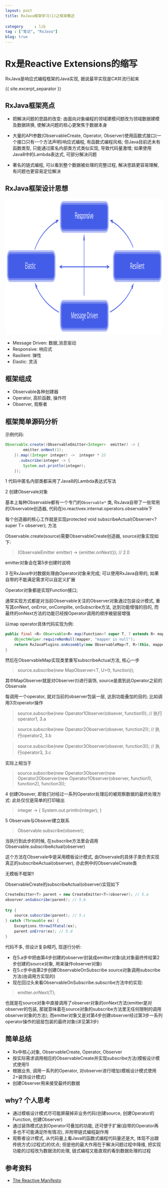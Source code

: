 ```yaml
---
layout: post
title: RxJava框架学习(1)之框架概述

category     : lib
tag : ["笔记", "RxJava"]
blog: true
---
```


# Rx是Reactive Extensions的缩写
RxJava是响应式编程框架的Java实现, 据说最早实现是C#并流行起来

{{ site.excerpt_separator }}

## RxJava框架亮点
* 把解决问题的思路的改变: 由面向对象编程的领域建模问题改为领域数据建模及数据转换, 使解决问题的核心更聚焦于数据本身

* 大量的API参数(ObservableCreate, Operator, Observer)使用函数式接口(一个接口只有一个方法声明)响应式编程, 有函数式编程风格; 但Java目前还未有函数类型, 只能通过匿名内部类方式类似实现, 导致代码量激增; 如果使用Java8中的Lambda表达式, 可部分解决问题 

* 著名的链式编程, 可以看到整个数据被处理的完整过程, 解决思路更容易理解, 有问题也更容易定位解决

## RxJava框架设计思想
<img src="/assets/images/rxjava/reactive-traits.svg" width="800" height="435" alt="RxJava设计思想" />

* Message Driven: 数据,消息驱动
* Responsive: 响应式
* Rasilient: 弹性
* Elastic: 灵活


## 框架组成
* Observable各种创建器
* Operator, 高阶函数, 操作符
* Observer, 观察者

## 框架简单源码分析

示例代码: 

```java
Observable.create((ObservableEmitter<Integer>  emitter) -> {
        emitter.onNext(1);
    }).map((Integer integer) ->  integer * 2)
      .subscribe(integer -> {
        System.out.println(integer);
    });
```

1 代码中匿名内部类都采用了Java8的Lambda表达式写法

2 创建Observale对象

基本上每种Observable都有一个专门的`Observable*` 类, RxJava自带了一些常用的Observable创造器, 代码在io.reactivex.internal.operators.observable下

每个创造器的核心工作就是实现protected void subscribeActual(Observer<? super T> observer); 方法

Observable.create(source)需要ObservableCreate创造器, source对象实现如下:

> (ObservaleEmitter<Integer> emitter) -> {emitter.onNext()}; // 2.0

emitter对象会在第5步创建时说明

3 在RxJava中对数据处理由Operator对象来完成; 可以使用RxJava自带的, 如果自带的不能满足需求可以自定义扩展

Operator对象都是实现Function接口; 

通常实现方式都是对当前Observable关注的Observer对象通过包装设计模式, 重写其onNext, onError, onComplite, onSubscribe方法, 达到功能增强的目的,
而最终的onNext方法的功能已经按Operator调用的顺序被层层增强

以map operator具体代码实现为例:

```java
public final <R> Observable<R> map(Function<? super T, ? extends R> mapper) {
    ObjectHelper.requireNonNull(mapper, "mapper is null");
    return RxJavaPlugins.onAssembly(new ObservableMap<T, R>(this, mapper));
}
```

然后在ObservableMap实现类里重写subscribeActual方法, 核心一步
> source.subscribe(new MapObserver<T, U>(t, function));

其中MapObserver就是对Observer(t)进行装饰, source是直到此Operator之前的Observale

每调用一个operator, 就对当前的observer包装一层, 达到功能叠加的目的; 比如调用3次operator操作

> source.subscribe(new Operator1Observer(obsever, function1));   // 执行operator1, 3.a

> source.subscribe(new Operator2Observer(obsever, function2));   // 执行operator2, 3.b

> source.subscribe(new Operator3Observer(obsever, function3));   // 执行operator3, 3.c

实际上相当于
> source.subscribe(new Operator3Observer(new Operator2Observer(new Operator1Observer(observer, function1), function2), function3));

4 创建Obsever, 即我们对经过一系列Operator处理后的被观察数据的最终处理方式:
此处仅仅是简单的打印输出

> integer -> { System.out.println(integer); }

5 Observale与Obsever建立联系

> Observable.subscribe(obsever);

当执行到此步的时候, 在subscribe方法里会调用Observable.subscribeActual(observer)

这个方法在Observale中是采用模板设计模式, 由Observale的具体子类负责实现真正的subscribeActual(observer), 亦此例中的ObservaleCreate类

无模板不框架!!

ObservableCreate的subscribeActual(observer)实现如下

``` java
CreateEmitter<T> parent = new CreateEmitter<T>(observer); // 5.a
observer.onSubscribe(parent); // 5.b

try {   
    source.subscribe(parent); // 5.c
} catch (Throwable ex) {
    Exceptions.throwIfFatal(ex);
    parent.onError(ex); // 5.d
}       
```

代码不多, 但设计复杂精巧, 现逐行分析:

  * 在5.a步中把由第4步创建的observer封装成emitter对象(此对象最终传给第2步创建的source对象, 用来操作observer对象)
  * 在5.c步中由第2步创建ObservableOnSubscribe source对象调用subscribe方法(由调用方实现的)
  * 现在回过头来看ObservableOnSubscribe.subscribe方法中的实现:

> emitter.onNext(T);

 也就是在source对象中直接调用了observer对象的onNext方法(emitter是对observer的包装, 那就意味着在source对象的subscribe方法里无任何限制的调用observer对象的方法); 
 而emitter对象又是对第4步创建observer经过第3步一系列operator操作的层层包装的最终对象(详见第3步) 

## 简单总结
* Rx中核心对象, ObservableCreate, Operator, Observer
* 按实际需求调用相应的ObservableCreate并实现subscribe方法(模板设计模式使用1)
* 根据业务, 调用一系列的Operator, 对observer进行增加(模板设计模式使用2+装饰设计模式)
* 创建Observer用来接受最终的数据

## why? 个人思考
* 通过模板设计模式尽可能屏蔽掉非业务代码(创建source, 创建Operator的Function, 创建Observer)
* 通过装饰模式达到Operator可叠加的功能, 还可便于扩展(自带的Operator再多也不可能满足所有情况), 并附带链式编程副作用
* 观察者设计模式, 从代码量上看Java的函数式编程代码量还是大, 体现不出跟传统方式(过程式)的优点; 但是他的最大作用在于解决问题过程中降维, 把实现功能的过程改为数据流的处理, 链式编程又能直观的看到数据处理的过程

## 参考资料
* [The Reactive Manifesto](http://www.reactivemanifesto.org)

